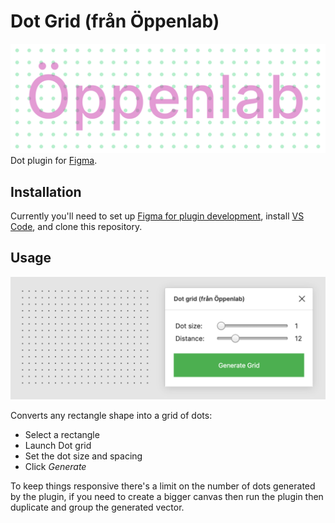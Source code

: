# Dot Grid (från Öppenlab)

![A grid of dots](screenshots/screenshot1.png)
Dot plugin for [Figma](https://www.figma.com/).

## Installation

Currently you'll need to set up [Figma for plugin development](https://www.figma.com/plugin-docs/intro/), install [VS Code](https://code.visualstudio.com/), and clone this repository. 

## Usage

![A grid of dots](screenshots/screenshot2.png)

Converts any rectangle shape into a grid of dots:

* Select a rectangle
* Launch Dot grid
* Set the dot size and spacing
* Click _Generate_

To keep things responsive there's a limit on the number of dots generated by the plugin, if you need to create a bigger canvas then run the plugin then duplicate and group the generated vector.
